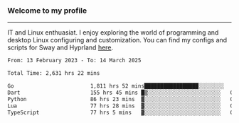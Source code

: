 ### Welcome to my profile

---

IT and Linux enthuasiat. I enjoy exploring the world of programming and desktop Linux configuring and customization. You can find my configs and scripts for Sway and Hyprland [here](https://github.com/uroborosq/mess-of-linux-configurations).

<!-- <div display="block">
 	<img align="left" width="48%" alt="isocalendar" src=".github/metrics/isocalendar_metrics.svg" />
	<img align="center" width="48%" alt="contributions" src=".github/metrics/contributions_metrics.svg" />
	<img align="center" alt="languages" src=".github/metrics/languages_metrics.svg" />
</div> -->

<!-- ![](https://komarev.com/ghpvc/?username=uroborosq&color=success&style=flat-square) -->
<!-- [](https://img.shields.io/github/last-commit/uroborosq/uroborosq?label=Profile%20updated&style=flat-square) -->

<!--START_SECTION:waka-->

```txt
From: 13 February 2023 - To: 14 March 2025

Total Time: 2,631 hrs 22 mins

Go                        1,811 hrs 52 mins█████████████████░░░░░░░░   68.22 %
Dart                      155 hrs 45 mins █▒░░░░░░░░░░░░░░░░░░░░░░░   05.86 %
Python                    86 hrs 23 mins  ▓░░░░░░░░░░░░░░░░░░░░░░░░   03.25 %
Lua                       77 hrs 28 mins  ▓░░░░░░░░░░░░░░░░░░░░░░░░   02.92 %
TypeScript                77 hrs 5 mins   ▓░░░░░░░░░░░░░░░░░░░░░░░░   02.90 %
```

<!--END_SECTION:waka-->
